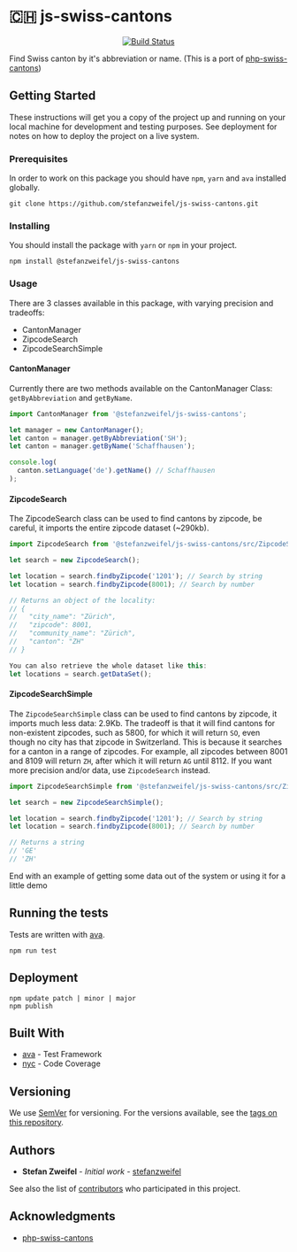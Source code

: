 # 🇨🇭 js-swiss-cantons

<p align="center">
    <a href="https://travis-ci.org/stefanzweifel/js-swiss-cantons" title="Build Status">
        <img src="https://travis-ci.org/stefanzweifel/js-swiss-cantons.svg?branch=master" alt="Build Status">
    </a>
</p>

Find Swiss canton by it's abbreviation or name. (This is a port of [php-swiss-cantons](https://github.com/stefanzweifel/php-swiss-cantons))

## Getting Started

These instructions will get you a copy of the project up and running on your local machine for development and testing purposes. See deployment for notes on how to deploy the project on a live system.

### Prerequisites

In order to work on this package you should have `npm`, `yarn` and `ava` installed globally.

```shell
git clone https://github.com/stefanzweifel/js-swiss-cantons.git
```

### Installing

You should install the package with `yarn` or `npm` in your project.

```shell
npm install @stefanzweifel/js-swiss-cantons
```

### Usage

There are 3 classes available in this package, with varying precision and tradeoffs:

- CantonManager
- ZipcodeSearch
- ZipcodeSearchSimple

#### CantonManager

Currently there are two methods available on the CantonManager Class: `getByAbbreviation` and `getByName`.

```javascript
import CantonManager from '@stefanzweifel/js-swiss-cantons';

let manager = new CantonManager();
let canton = manager.getByAbbreviation('SH');
let canton = manager.getByName('Schaffhausen');

console.log(
  canton.setLanguage('de').getName() // Schaffhausen
);
```

#### ZipcodeSearch

The ZipcodeSearch class can be used to find cantons by zipcode, be careful, it imports the entire zipcode dataset (~290kb).

```javascript
import ZipcodeSearch from '@stefanzweifel/js-swiss-cantons/src/ZipcodeSearch';

let search = new ZipcodeSearch();

let location = search.findbyZipcode('1201'); // Search by string
let location = search.findbyZipcode(8001); // Search by number

// Returns an object of the locality:
// {
//   "city_name": "Zürich",
//   "zipcode": 8001,
//   "community_name": "Zürich",
//   "canton": "ZH"
// }

You can also retrieve the whole dataset like this:
let locations = search.getDataSet();
```

#### ZipcodeSearchSimple

The `ZipcodeSearchSimple` class can be used to find cantons by zipcode, it imports much less data: 2.9Kb. The tradeoff is that it will find cantons for non-existent zipcodes, such as 5800, for which it will return `SO`, even though no city has that zipcode in Switzerland. This is because it searches for a canton in a range of zipcodes. For example, all zipcodes between 8001 and 8109 will return `ZH`, after which it will return `AG` until 8112. If you want more precision and/or data, use `ZipcodeSearch` instead.

```javascript
import ZipcodeSearchSimple from '@stefanzweifel/js-swiss-cantons/src/ZipcodeSearchSimple';

let search = new ZipcodeSearchSimple();

let location = search.findbyZipcode('1201'); // Search by string
let location = search.findbyZipcode(8001); // Search by number

// Returns a string
// 'GE'
// 'ZH'
```

End with an example of getting some data out of the system or using it for a little demo

## Running the tests

Tests are written with [ava](https://github.com/avajs/ava).

```shell
npm run test
```

## Deployment

```shell
npm update patch | minor | major
npm publish
```

## Built With

- [ava](https://github.com/avajs/ava) - Test Framework
- [nyc](https://github.com/istanbuljs/nyc) - Code Coverage

## Versioning

We use [SemVer](http://semver.org/) for versioning. For the versions available, see the [tags on this repository](https://github.com/2media/js-regio-parameters/releases).

## Authors

- **Stefan Zweifel** - _Initial work_ - [stefanzweifel](https://github.com/stefanzweifel)

See also the list of [contributors](https://github.com/stefanzweifel/js-swiss-cantons/contributors) who participated in this project.

## Acknowledgments

- [php-swiss-cantons](https://github.com/stefanzweifel/php-swiss-cantons)
